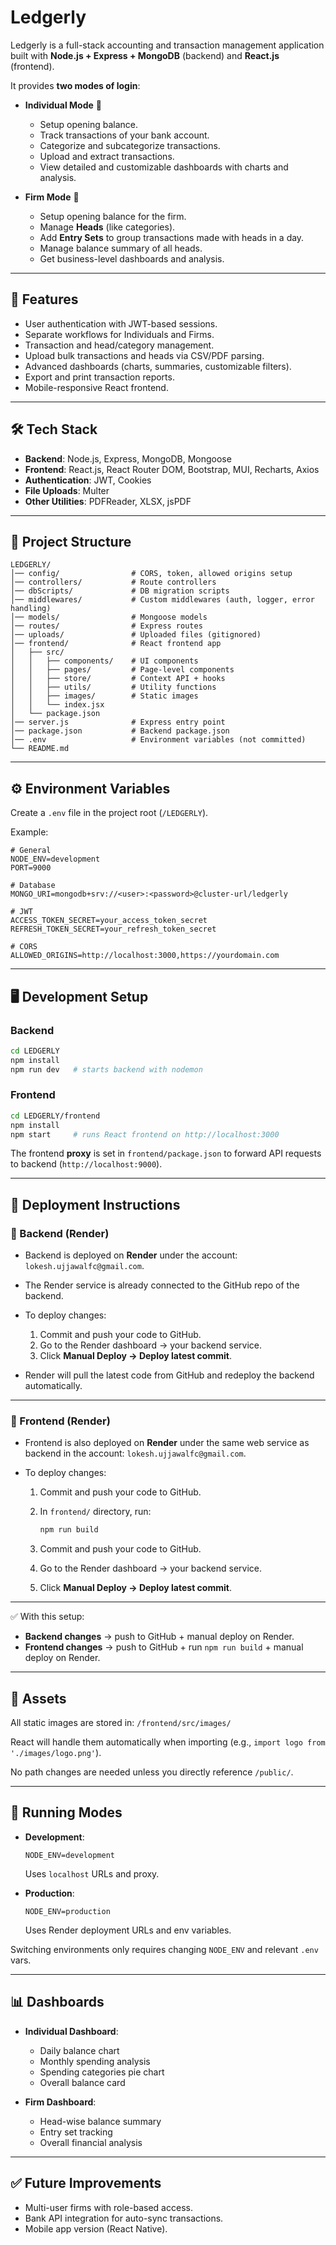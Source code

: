 # Ledgerly

Ledgerly is a full-stack accounting and transaction management application built with **Node.js + Express + MongoDB** (backend) and **React.js** (frontend).

It provides **two modes of login**:

- **Individual Mode** 🧑

  - Setup opening balance.
  - Track transactions of your bank account.
  - Categorize and subcategorize transactions.
  - Upload and extract transactions.
  - View detailed and customizable dashboards with charts and analysis.

- **Firm Mode** 🏢

  - Setup opening balance for the firm.
  - Manage **Heads** (like categories).
  - Add **Entry Sets** to group transactions made with heads in a day.
  - Manage balance summary of all heads.
  - Get business-level dashboards and analysis.

---

## 🚀 Features

- User authentication with JWT-based sessions.
- Separate workflows for Individuals and Firms.
- Transaction and head/category management.
- Upload bulk transactions and heads via CSV/PDF parsing.
- Advanced dashboards (charts, summaries, customizable filters).
- Export and print transaction reports.
- Mobile-responsive React frontend.

---

## 🛠 Tech Stack

- **Backend**: Node.js, Express, MongoDB, Mongoose
- **Frontend**: React.js, React Router DOM, Bootstrap, MUI, Recharts, Axios
- **Authentication**: JWT, Cookies
- **File Uploads**: Multer
- **Other Utilities**: PDFReader, XLSX, jsPDF

---

## 📂 Project Structure

```
LEDGERLY/
│── config/                # CORS, token, allowed origins setup
│── controllers/           # Route controllers
│── dbScripts/             # DB migration scripts
│── middlewares/           # Custom middlewares (auth, logger, error handling)
│── models/                # Mongoose models
│── routes/                # Express routes
│── uploads/               # Uploaded files (gitignored)
│── frontend/              # React frontend app
│   ├── src/
│   │   ├── components/    # UI components
│   │   ├── pages/         # Page-level components
│   │   ├── store/         # Context API + hooks
│   │   ├── utils/         # Utility functions
│   │   ├── images/        # Static images
│   │   └── index.jsx
│   └── package.json
│── server.js              # Express entry point
│── package.json           # Backend package.json
│── .env                   # Environment variables (not committed)
└── README.md
```

---

## ⚙️ Environment Variables

Create a `.env` file in the project root (`/LEDGERLY`).

Example:

```env
# General
NODE_ENV=development
PORT=9000

# Database
MONGO_URI=mongodb+srv://<user>:<password>@cluster-url/ledgerly

# JWT
ACCESS_TOKEN_SECRET=your_access_token_secret
REFRESH_TOKEN_SECRET=your_refresh_token_secret

# CORS
ALLOWED_ORIGINS=http://localhost:3000,https://yourdomain.com
```

---

## 🖥 Development Setup

### Backend

```bash
cd LEDGERLY
npm install
npm run dev   # starts backend with nodemon
```

### Frontend

```bash
cd LEDGERLY/frontend
npm install
npm start     # runs React frontend on http://localhost:3000
```

The frontend **proxy** is set in `frontend/package.json` to forward API requests to backend (`http://localhost:9000`).

---

## 🚀 Deployment Instructions

### 🔹 Backend (Render)

- Backend is deployed on **Render** under the account: `lokesh.ujjawalfc@gmail.com`.
- The Render service is already connected to the GitHub repo of the backend.
- To deploy changes:

  1. Commit and push your code to GitHub.
  2. Go to the Render dashboard → your backend service.
  3. Click **Manual Deploy → Deploy latest commit**.

- Render will pull the latest code from GitHub and redeploy the backend automatically.

---

### 🔹 Frontend (Render)

- Frontend is also deployed on **Render** under the same web service as backend in the account: `lokesh.ujjawalfc@gmail.com`.
- To deploy changes:

  1. Commit and push your code to GitHub.
  2. In `frontend/` directory, run:

     ```bash
     npm run build
     ```

  3. Commit and push your code to GitHub.
  4. Go to the Render dashboard → your backend service.
  5. Click **Manual Deploy → Deploy latest commit**.

---

✅ With this setup:

- **Backend changes** → push to GitHub + manual deploy on Render.
- **Frontend changes** → push to GitHub + run `npm run build` + manual deploy on Render.

---

## 📸 Assets

All static images are stored in:
`/frontend/src/images/`

React will handle them automatically when importing (e.g., `import logo from './images/logo.png'`).

No path changes are needed unless you directly reference `/public/`.

---

## 🧪 Running Modes

- **Development**:

  ```
  NODE_ENV=development
  ```

  Uses `localhost` URLs and proxy.

- **Production**:

  ```
  NODE_ENV=production
  ```

  Uses Render deployment URLs and env variables.

Switching environments only requires changing `NODE_ENV` and relevant `.env` vars.

---

## 📊 Dashboards

- **Individual Dashboard**:

  - Daily balance chart
  - Monthly spending analysis
  - Spending categories pie chart
  - Overall balance card

- **Firm Dashboard**:

  - Head-wise balance summary
  - Entry set tracking
  - Overall financial analysis

---

## ✅ Future Improvements

- Multi-user firms with role-based access.
- Bank API integration for auto-sync transactions.
- Mobile app version (React Native).
